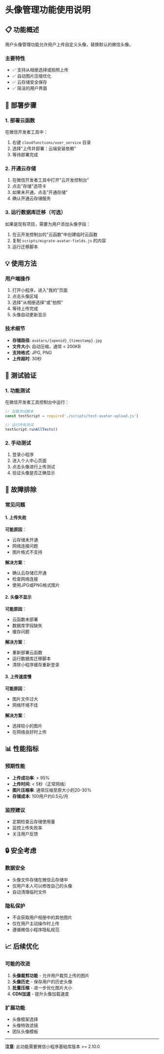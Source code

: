 # 头像管理功能使用说明

## 📋 功能概述

用户头像管理功能允许用户上传自定义头像，替换默认的微信头像。

### 主要特性
- ✅ 支持从相册选择或拍照上传
- ✅ 自动图片压缩优化
- ✅ 云存储安全保存
- ✅ 简洁的用户界面

## 🚀 部署步骤

### 1. 部署云函数
在微信开发者工具中：
1. 右键 `cloudfunctions/user_service` 目录
2. 选择"上传并部署：云端安装依赖"
3. 等待部署完成

### 2. 开通云存储
1. 在微信开发者工具中打开"云开发控制台"
2. 点击"存储"选项卡
3. 如果未开通，点击"开通存储"
4. 确认开通云存储服务

### 3. 运行数据库迁移（可选）
如果是现有项目，需要为用户添加头像字段：
1. 在云开发控制台的"云函数"中创建临时云函数
2. 复制 `scripts/migrate-avatar-fields.js` 的内容
3. 运行迁移脚本

## 💡 使用方法

### 用户端操作
1. 打开小程序，进入"我的"页面
2. 点击头像区域
3. 选择"从相册选择"或"拍照"
4. 等待上传完成
5. 头像自动更新显示

### 技术细节
- **存储路径**: `avatars/{openid}_{timestamp}.jpg`
- **文件大小**: 自动压缩，通常 < 200KB
- **支持格式**: JPG, PNG
- **上传超时**: 30秒

## 🧪 测试验证

### 1. 功能测试
在微信开发者工具控制台中运行：
```javascript
// 加载测试脚本
const testScript = require('./scripts/test-avatar-upload.js')

// 运行所有测试
testScript.runAllTests()
```

### 2. 手动测试
1. 登录小程序
2. 进入个人中心页面
3. 点击头像进行上传测试
4. 验证头像是否正确显示

## 🔧 故障排除

### 常见问题

#### 1. 上传失败
**可能原因**：
- 云存储未开通
- 网络连接问题
- 图片格式不支持

**解决方案**：
- 确认云存储已开通
- 检查网络连接
- 使用JPG或PNG格式图片

#### 2. 头像不显示
**可能原因**：
- 云函数未部署
- 数据库字段缺失
- 缓存问题

**解决方案**：
- 重新部署云函数
- 运行数据库迁移脚本
- 清除小程序缓存重新登录

#### 3. 上传速度慢
**可能原因**：
- 图片文件过大
- 网络环境不佳

**解决方案**：
- 选择较小的图片
- 在网络良好时上传

## 📊 性能指标

### 预期性能
- **上传成功率**: > 95%
- **上传时间**: < 5秒（正常网络）
- **图片压缩率**: 通常压缩至原大小的20-30%
- **存储成本**: 100用户约0.5元/月

### 监控建议
- 定期检查云存储使用量
- 监控上传失败率
- 关注用户反馈

## 🔒 安全考虑

### 数据安全
- 头像文件存储在微信云存储中
- 仅用户本人可以修改自己的头像
- 自动清理临时文件

### 隐私保护
- 不会获取用户相册中的其他图片
- 仅在用户主动操作时上传
- 遵循微信小程序隐私规范

## 📈 后续优化

### 可能的改进
1. **头像裁剪功能** - 允许用户裁剪上传的图片
2. **头像历史** - 保存用户的历史头像
3. **批量压缩** - 进一步优化图片大小
4. **CDN加速** - 提升头像加载速度

### 扩展功能
- 头像框架选择
- 头像特效滤镜
- 团队头像模板

---

**注意**: 此功能需要微信小程序基础库版本 >= 2.10.0
